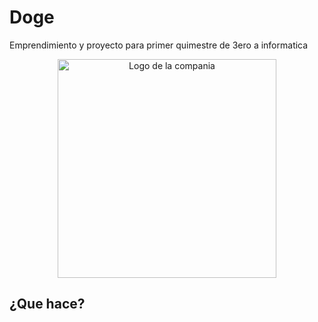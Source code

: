 # Doge
Emprendimiento y proyecto para primer quimestre de 3ero a informatica
<p align="center">
  <img src="https://scontent.fuio16-1.fna.fbcdn.net/v/t1.15752-9/267855182_272108551568166_412835789157060700_n.png?_nc_cat=106&ccb=1-5&_nc_sid=ae9488&_nc_ohc=8VMX8-qz904AX-_giUj&_nc_ht=scontent.fuio16-1.fna&oh=03_AVJETiFwQH77bXsX-COKqnv99kdAbNNhLkV3AfK9Qa1c8w&oe=61EE2281" width="350" title="Logo de la compania">
</p>
<h2>¿Que hace?</h2>
<p
Es un emprendimiento para ayudar a combatir el abandono de mascotas, para simplificar todo el proyecto se basa en ser una red social, donde su fuente de ingresos será por donaciones al equipo, proximamente anuncios para ayudar a mantener la página
</p>

